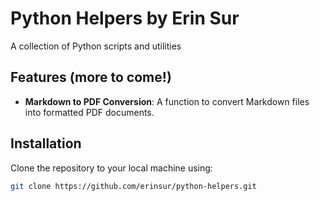 # Python Helpers by Erin Sur

A collection of Python scripts and utilities 

## Features (more to come!)
- **Markdown to PDF Conversion**: A function to convert Markdown files into formatted PDF documents.

## Installation

Clone the repository to your local machine using:

```bash
git clone https://github.com/erinsur/python-helpers.git
